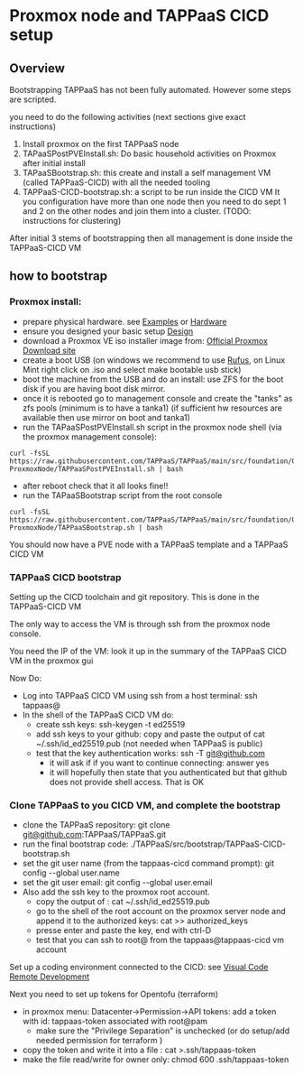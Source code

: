 
# Proxmox node and TAPPaaS CICD setup

## Overview


Bootstrapping TAPPaaS has not been fully automated. However some steps are scripted.

you need to do the following activities (next sections give exact instructions)

1) Install proxmox on the first TAPPaaS node
2) TAPaaSPostPVEInstall.sh: Do basic household activities on Proxmox after initial install
3) TAPaaSBootstrap.sh: this create and install a self management VM (called TAPPaaS-CICD) with all the needed tooling
4) TAPPaaS-CICD-bootstrap.sh: a script to be run inside the CICD VM
It you configuration have more than one node then you need to do sept 1 and 2 on the other nodes and join them into a cluster. (TODO: instructions for clustering)

After initial 3 stems of bootstrapping then all management is done inside the TAPPaaS-CICD VM

## how to bootstrap

### Proxmox install:

- prepare physical hardware. see [Examples](../../Documentation/Examples/README.md) or [Hardware](../../Documentation/Architecture/Hardware.md)
- ensure you designed your basic setup [Design](../../Documentation/Installation/README.md)
- download a Proxmox VE iso installer image from: [Official Proxmox Download site](https://www.proxmox.com/en/downloads)
- create a boot USB (on windows we recommend to use [Rufus](https://rufus.ie/en/), on Linux Mint right click on .iso and select make bootable usb stick)
- boot the machine from the USB and do an install: use ZFS for the boot disk if you are having boot disk mirror.
- once it is rebooted go to management console and create the "tanks" as zfs pools (minimum is to have a tanka1)
(if sufficient hw resources are available then use mirror on boot and tanka1)
- run the TAPaaSPostPVEInstall.sh script in the proxmox node shell (via the proxmox management console):
```
curl -fsSL https://raw.githubusercontent.com/TAPPaaS/TAPPaaS/main/src/foundation/00-ProxmoxNode/TAPPaaSPostPVEInstall.sh | bash
```

- after reboot check that it all looks fine!!
- run the TAPaaSBootstrap script from the root console
```
curl -fsSL  https://raw.githubusercontent.com/TAPPaaS/TAPPaaS/main/src/foundation/00-ProxmoxNode/TAPPaaSBootstrap.sh | bash
```
You should now have a PVE node with a TAPPaaS template and a TAPPaaS CICD VM

### TAPPaaS CICD bootstrap

Setting up the CICD toolchain and git repository. This is done in the TAPPaaS-CICD VM

The only way to access the VM is through ssh from the proxmox node console.

You need the IP of the VM: look it up in the summary of the TAPPaaS CICD VM in the proxmox gui

Now Do:

- Log into TAPPaaS CICD VM using ssh from a host terminal: ssh tappaas@<insert ip of CICD VM>
- In the shell of the TAPPaaS CICD VM do:
  - create ssh keys: ssh-keygen -t ed25519
  - add ssh keys to your github: copy and paste the output of cat ~/.ssh/id_ed25519.pub (not needed when TAPPaaS is public)
  - test that the key authentication works: ssh -T git@github.com
    - it will ask if if you want to continue connecting: answer yes
    - it will hopefully then state that you authenticated but that github does not provide shell access. That is OK

### Clone TAPPaaS to you CICD VM, and complete the bootstrap

  - clone the TAPPaaS repository: git clone git@github.com:TAPPaaS/TAPPaaS.git
  - run the final bootstrap code: ./TAPPaaS/src/bootstrap/TAPPaaS-CICD-bootstrap.sh
  - set the git user name (from the tappaas-cicd command prompt): git config --global user.name <your name> 
  - set the git user email: git config --global user.email <your email>
- Also add the ssh key to the proxmox root account.
  - copy the output of : cat ~/.ssh/id_ed25519.pub
  - go to the shell of the root account on the proxmox server node and append it to the authorized keys: cat >> authorized_keys
  - presse enter and paste the key, end with ctrl-D
  - test that you can ssh to root@<ip of proxmox server> from the tappaas@tappaas-cicd vm account

Set up a coding environment connected to the CICD: see [Visual Code Remote Development](./VC-RemoteDev.md)

Next you need to set up tokens for Opentofu (terraform)
- in proxmox menu: Datacenter->Permission->API tokens: add a token with id: tappaas-token associated with root@pam
  - make sure the "Privilege Separation" is unchecked (or do setup/add needed permission for terraform )
- copy the token and write it into a file : cat >.ssh/tappaas-token
- make the file read/write for owner only: chmod 600 .ssh/tappaas-token

